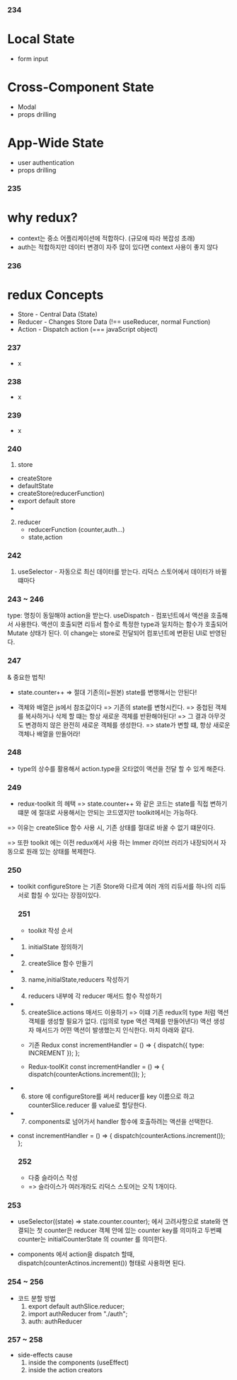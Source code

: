 ### 234

# Local State

- form input

# Cross-Component State

- Modal
- props drilling

# App-Wide State

- user authentication
- props drilling

### 235

# why redux?

- context는 중소 어플리케이션에 적합하다. (규모에 따라 복잡성 초래)
- auth는 적합하지만 데이터 변경이 자주 많이 있다면 context 사용이 좋지 않다

### 236

# redux Concepts

- Store - Central Data (State)
- Reducer - Changes Store Data (!== useReducer, normal Function)
- Action - Dispatch action (=== javaScript object)

### 237

- x

### 238

- x

### 239

- x

### 240

1. store

- createStore
- defaultState
- createStore(reducerFunction)
- export default store
-

2. reducer
   - reducerFunction (counter,auth...)
   - state,action

### 242

1. useSelector - 자동으로 최신 데이터를 받는다.
   리덕스 스토어에서 데이터가 바뀔 떄마다

### 243 ~ 246

type: 명칭이 동일해야 action을 받는다.
useDispatch - 컴포넌트에서 액션을 호출해서 사용한다.
액션이 호출되면 리듀서 함수로 특정한 type과 일치하는 함수가
호출되어 Mutate 상태가 된다. 이 change는 store로 전달되어
컴포넌트에 변환된 UI로 반영된다.

### 247

& 중요한 법칙!

- state.counter++
  => 절대 기존의(=원본) state를 변행해서는 안된다!

- 객체와 배열은 js에서 참조값이다
  => 기존의 state를 변형시킨다.
  => 중첩된 객체를 복사하거나 삭제 할 떄는
  항상 새로운 객체를 반환해야된다!
  => 그 결과 아무것도 변경하지 않은 완전히
  새로운 객체를 생성한다.
  => state가 변할 떄, 항상 새로운 객체나 배열을 만들어라!

### 248

- type의 상수를 활용해서 action.type을 오타없이 액션을 전달
  할 수 있게 해준다.

### 249

- redux-toolkit 의 헤택
  => state.counter++ 와 같은 코드는 state를 직접 변하기 떄문
  에 절대로 사용해서는 안되는 코드였지만 toolkit에서는 가능하다.

=> 이유는 createSlice 함수 사용 시, 기존 상태를 절대로 바꿀 수 없기 떄문이다.

=> 또한 toolkit 에는 이전 redux에서 사용 하는 Immer 라이브
러리가 내장되어서 자동으로 원래 있는 상태를 복제한다.

### 250

- toolkit configureStore 는 기존 Store와 다르게
  여러 개의 리듀서를 하나의 리듀서로 합칠 수 있다는 장점이있다.

  ### 251

  - toolkit 작성 순서

- 1. initialState 정의하기
- 2. createSlice 함수 만들기
- 3. name,initialState,reducers 작성하기
- 4. reducers 내부에 각 reducer 매서드 함수 작성하기
- 5. createSlice.actions 매서드 이용하기
     => 이떄 기존 redux의 type 처럼 액션 객체를 생성할 필요가 없다. (임의로 type 액션 객체를 만들어낸다)
     액션 생성자 매서드가 어떤 액션이 발생했는지 인식한다.
     마치 아래와 같다.

  - 기존 Redux
    const incrementHandler = () => {
    dispatch({ type: INCREMENT });
    };

  - Redux-toolKit
    const incrementHandler = () => {
    dispatch(counterActions.increment());
    };

- 6. store 에 configureStore를 써서 reducer를 key
     이름으로 하고 counterSlice.reducer 를 value로 할당한다.

- 7. components로 넘어가서 handler 함수에 호출하려는 액션을 선택한다.
- const incrementHandler = () => {
  dispatch(counterActions.increment());
  };

  ### 252

  - 다중 슬라이스 작성
  - => 슬라이스가 여러개라도 리덕스 스토어는 오직 1개이다.

### 253

- useSelector((state) => state.counter.counter);
  에서 고려사항으로 state와 연결되는 첫 counter은 reducer 객체 안에 있는 counter key를 의미하고 두번쨰 counter는 initialCounterState
  의 counter 를 의미한다.

- components 에서 action을 dispatch 할때,
  dispatch(counterActinos.increment()) 형태로 사용하면 된다.

### 254 ~ 256

- 코드 분할 방법
  1. export default authSlice.reducer;
  2. import authReducer from "./auth";
  3. auth: authReducer

### 257 ~ 258

- side-effects cause
  1. inside the components (useEffect)
  2. inside the action creators
